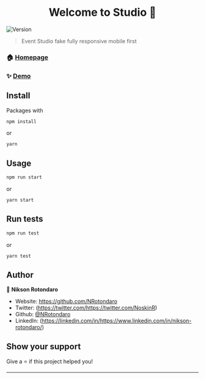 <h1 align="center">Welcome to Studio 👋</h1>
<p>
  <img alt="Version" src="https://img.shields.io/badge/version-1.0.0-blue.svg?cacheSeconds=2592000" />
</p>

> Event Studio fake fully responsive mobile first

### 🏠 [Homepage](http://studiorotondaro.surge.sh//)

### ✨ [Demo](http://studiorotondaro.surge.sh//)

## Install

Packages with

```sh
npm install
```

or

```sh
yarn
```

## Usage

```sh
npm run start
```

or

```sh
yarn start
```

## Run tests

```sh
npm run test
```

or

```sh
yarn test
```

## Author

👤 **Nikson Rotondaro**

- Website: https://github.com/NRotondaro
- Twitter: (https://twitter.com/https://twitter.com/NoskinR)
- Github: [@NRotondaro](https://github.com/NRotondaro)
- LinkedIn: (https://linkedin.com/in/https://www.linkedin.com/in/nikson-rotondaro/)

## Show your support

Give a ⭐️ if this project helped you!

---
